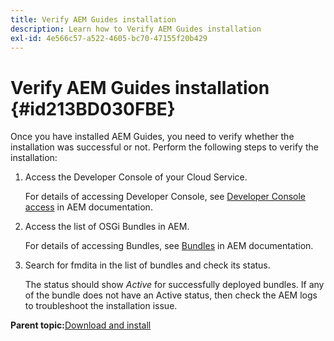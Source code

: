 ```yaml
---
title: Verify AEM Guides installation
description: Learn how to Verify AEM Guides installation
exl-id: 4e566c57-a522-4605-bc70-47155f20b429
---
```

# Verify AEM Guides installation {#id213BD030FBE}

Once you have installed AEM Guides, you need to verify whether the installation was successful or not. Perform the following steps to verify the installation:

1.  Access the Developer Console of your Cloud Service.

    For details of accessing Developer Console, see [Developer Console access](https://experienceleague.adobe.com/docs/experience-manager-learn/cloud-service/debugging/debugging-aem-as-a-cloud-service/developer-console.html) in AEM documentation.

1.  Access the list of OSGi Bundles in AEM.

    For details of accessing Bundles, see [Bundles](https://experienceleague.adobe.com/docs/experience-manager-learn/cloud-service/debugging/debugging-aem-as-a-cloud-service/developer-console.html?lang=en#bundles) in AEM documentation.

1.  Search for fmdita in the list of bundles and check its status.

    The status should show *Active* for successfully deployed bundles. If any of the bundle does not have an Active status, then check the AEM logs to troubleshoot the installation issue.


**Parent topic:**[Download and install](download-install.md)
